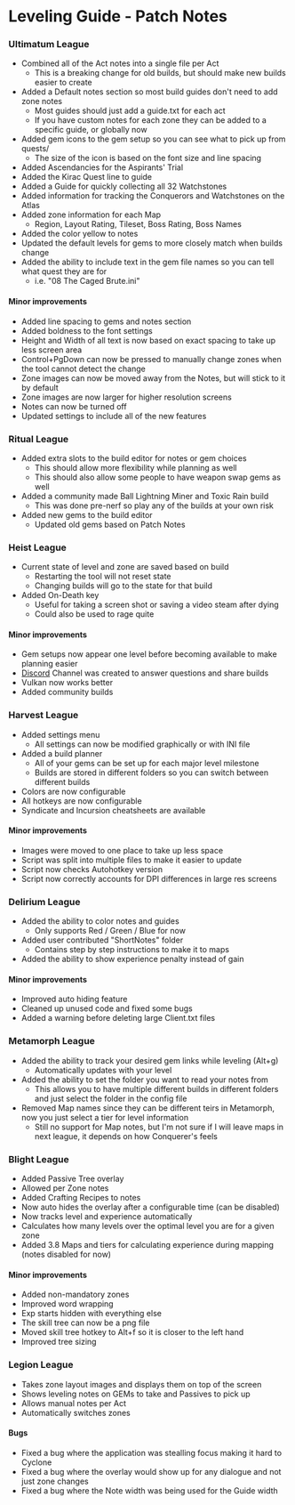 # Leveling Guide - Patch Notes

### Ultimatum League

* Combined all of the Act notes into a single file per Act
  * This is a breaking change for old builds, but should make new builds easier to create
* Added a Default notes section so most build guides don't need to add zone notes
  * Most guides should just add a guide.txt for each act
  * If you have custom notes for each zone they can be added to a specific guide, or globally now
* Added gem icons to the gem setup so you can see what to pick up from quests/
  * The size of the icon is based on the font size and line spacing
* Added Ascendancies for the Aspirants' Trial
* Added the Kirac Quest line to guide
* Added a Guide for quickly collecting all 32 Watchstones
* Added information for tracking the Conquerors and Watchstones on the Atlas
* Added zone information for each Map
  * Region, Layout Rating, Tileset, Boss Rating, Boss Names
* Added the color yellow to notes
* Updated the default levels for gems to more closely match when builds change
* Added the ability to include text in the gem file names so you can tell what quest they are for
  * i.e. "08 The Caged Brute.ini"

#### Minor improvements

* Added line spacing to gems and notes section
* Added boldness to the font settings
* Height and Width of all text is now based on exact spacing to take up less screen area
* Control+PgDown can now be pressed to manually change zones when the tool cannot detect the change
* Zone images can now be moved away from the Notes, but will stick to it by default
* Zone images are now larger for higher resolution screens
* Notes can now be turned off
* Updated settings to include all of the new features

### Ritual League

* Added extra slots to the build editor for notes or gem choices
  * This should allow more flexibility while planning as well
  * This should also allow some people to have weapon swap gems as well
* Added a community made Ball Lightning Miner and Toxic Rain build
  * This was done pre-nerf so play any of the builds at your own risk
* Added new gems to the build editor
  * Updated old gems based on Patch Notes

### Heist League

* Current state of level and zone are saved based on build
  * Restarting the tool will not reset state
  * Changing builds will go to the state for that build
* Added On-Death key
  * Useful for taking a screen shot or saving a video steam after dying
  * Could also be used to rage quite

#### Minor improvements

* Gem setups now appear one level before becoming available to make planning easier
* [Discord](https://discord.gg/fzHj3BT) Channel was created to answer questions and share builds
* Vulkan now works better
* Added community builds

### Harvest League

* Added settings menu
  * All settings can now be modified graphically or with INI file
* Added a build planner
  * All of your gems can be set up for each major level milestone
  * Builds are stored in different folders so you can switch between different builds
* Colors are now configurable
* All hotkeys are now configurable
* Syndicate and Incursion cheatsheets are available

#### Minor improvements

* Images were moved to one place to take up less space
* Script was split into multiple files to make it easier to update
* Script now checks Autohotkey version
* Script now correctly accounts for DPI differences in large res screens

### Delirium League

* Added the ability to color notes and guides
  * Only supports Red / Green / Blue for now
* Added user contributed "ShortNotes" folder
  * Contains step by step instructions to make it to maps
* Added the ability to show experience penalty instead of gain

#### Minor improvements

* Improved auto hiding feature
* Cleaned up unused code and fixed some bugs
* Added a warning before deleting large Client.txt files

### Metamorph League

* Added the ability to track your desired gem links while leveling (Alt+g)
  * Automatically updates with your level
* Added the ability to set the folder you want to read your notes from
  * This allows you to have multiple different builds in different folders and just select the folder in the config file
* Removed Map names since they can be different teirs in Metamorph, now you just select a tier for level information
  * Still no support for Map notes, but I'm not sure if I will leave maps in next league, it depends on how Conquerer's feels

### Blight League

* Added Passive Tree overlay
* Allowed per Zone notes
* Added Crafting Recipes to notes
* Now auto hides the overlay after a configurable time (can be disabled)
* Now tracks level and experience automatically
* Calculates how many levels over the optimal level you are for a given zone
* Added 3.8 Maps and tiers for calculating experience during mapping (notes disabled for now)

#### Minor improvements

* Added non-mandatory zones
* Improved word wrapping
* Exp starts hidden with everything else
* The skill tree can now be a png file
* Moved skill tree hotkey to Alt+f so it is closer to the left hand
* Improved tree sizing

### Legion League

* Takes zone layout images and displays them on top of the screen
* Shows leveling notes on GEMs to take and Passives to pick up
* Allows manual notes per Act
* Automatically switches zones

#### Bugs

* Fixed a bug where the application was stealling focus making it hard to Cyclone
* Fixed a bug where the overlay would show up for any dialogue and not just zone changes
* Fixed a bug where the Note width was being used for the Guide width